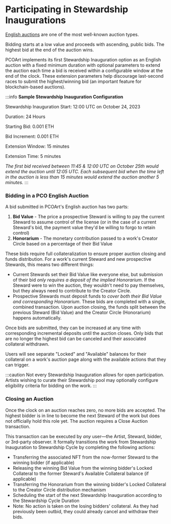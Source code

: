 # Participating in Stewardship Inaugurations

[English auctions](https://en.wikipedia.org/wiki/English_auction) are one of the most well-known auction types.&#x20;

Bidding starts at a low value and proceeds with ascending, public bids. The highest bid at the end of the auction wins.

PCOArt implements its first Stewardship Inauguration option as an English auction with a fixed minimum duration with optional parameters to extend the auction each time a bid is received within a configurable window at the end of the clock. These extension parameters help discourage last-second races to submit the highest/winning bid (an important feature for blockchain-based auctions).

:::info
**Sample Stewardship Inauguration Configuration**

Stewardship Inauguration Start: 12:00 UTC on October 24, 2023&#x20;

Duration: 24 Hours

Starting Bid: 0.001 ETH

Bid Increment: 0.001 ETH

Extension Window: 15 minutes

Extension Time: 5 minutes

_The first bid received between 11:45 & 12:00 UTC on October 25th would extend the auction until 12:05 UTC. Each subsequent bid when the time left in the auction is less than 15 minutes would extend the auction another 5 minutes._
:::

### Bidding in a PCO English Auction

A bid submitted in PCOArt's English auction has two parts:

1. **Bid Value** - The price a prospective Steward is willing to pay the current Steward to assume control of the license (or in the case of a current Steward's bid, the payment value they'd be willing to forgo to retain control)
2. **Honorarium** - The monetary contribution passed to a work's Creator Circle based on a percentage of their Bid Value

These bids require full collateralization to ensure proper auction closing and funds distribution. For a work's current Steward and new prospective Stewards, this means two different things:

- Current Stewards set their Bid Value like everyone else, but submission of their bid _only requires a deposit of the implied Honorarium_. If the Steward were to win the auction, they wouldn't need to pay themselves, but they always need to contribute to the Creator Circle.
- Prospective Stewards must deposit funds to _cover both their Bid Value and corresponding Honorarium_. These bids are completed with a single, combined transaction. Upon auction closing, the funds split between the previous Steward (Bid Value) and the Creator Circle (Honorarium) happens automatically.

Once bids are submitted, they can be increased at any time with corresponding incremental deposits until the auction closes. Only bids that are no longer the highest bid can be canceled and their associated collateral withdrawn.&#x20;

Users will see separate "Locked" and "Available" balances for their collateral on a work's auction page along with the available actions that they can trigger.

:::caution
Not every Stewardship Inauguration allows for open participation. Artists wishing to curate their Stewardship pool may optionally configure eligibility criteria for bidding on the work.
:::

### Closing an Auction

Once the clock on an auction reaches zero, no more bids are accepted. The highest bidder is in line to become the next Steward of the work but does not officially hold this role yet. The auction requires a Close Auction transaction.

This transaction can be executed by _any_ user—the Artist, Steward, bidder, or 3rd-party observer. It formally transitions the work from Stewardship Inauguration to Stewardship Cycle by completing the following actions:

- Transferring the associated NFT from the now-former Steward to the winning bidder (if applicable)
- Releasing the winning Bid Value from the winning bidder's Locked Collateral to the former Steward's Available Collateral balance (if applicable)&#x20;
- Transferring the Honorarium from the winning bidder's Locked Collateral to the Creator Circle distribution mechanism
- Scheduling the start of the next Stewardship Inauguration according to the Stewardship Cycle Duration
- Note: No action is taken on the losing bidders' collateral. As they had previously been outbid, they could already cancel and withdraw their bids.

